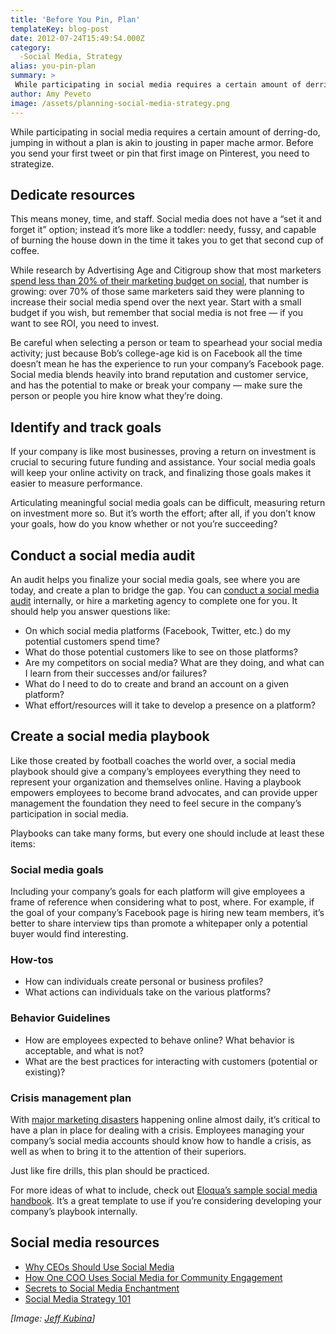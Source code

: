 ```yaml
---
title: 'Before You Pin, Plan'
templateKey: blog-post
date: 2012-07-24T15:49:54.000Z
category: 
  -Social Media, Strategy
alias: you-pin-plan
summary: > 
 While participating in social media requires a certain amount of derring-do, jumping in without a plan is akin to jousting in paper mache armor. Before you send your first tweet or pin that first image on Pinterest, you need to strategize.
author: Amy Peveto
image: /assets/planning-social-media-strategy.png
---
```


While participating in social media requires a certain amount of derring-do, jumping in without a plan is akin to jousting in paper mache armor. Before you send your first tweet or pin that first image on Pinterest, you need to strategize.

Dedicate resources
------------------

This means money, time, and staff. Social media does not have a “set it and forget it” option; instead it’s more like a toddler: needy, fussy, and capable of burning the house down in the time it takes you to get that second cup of coffee.

While research by Advertising Age and Citigroup show that most marketers [spend less than 20% of their marketing budget on social](http://www.emarketer.com/Article.aspx?id=1009201&R=1009201), that number is growing: over 70% of those same marketers said they were planning to increase their social media spend over the next year. Start with a small budget if you wish, but remember that social media is not free — if you want to see ROI, you need to invest.

Be careful when selecting a person or team to spearhead your social media activity; just because Bob’s college-age kid is on Facebook all the time doesn’t mean he has the experience to run your company’s Facebook page. Social media blends heavily into brand reputation and customer service, and has the potential to make or break your company — make sure the person or people you hire know what they’re doing.

Identify and track goals
------------------------

If your company is like most businesses, proving a return on investment is crucial to securing future funding and assistance. Your social media goals will keep your online activity on track, and finalizing those goals makes it easier to measure performance.

Articulating meaningful social media goals can be difficult, measuring return on investment more so. But it’s worth the effort; after all, if you don’t know your goals, how do you know whether or not you’re succeeding?

Conduct a social media audit
----------------------------

An audit helps you finalize your social media goals, see where you are today, and create a plan to bridge the gap. You can [conduct a social media audit](/blog/10/03/2011/how-do-social-media-audit) internally, or hire a marketing agency to complete one for you. It should help you answer questions like:

*   On which social media platforms (Facebook, Twitter, etc.) do my potential customers spend time?
*   What do those potential customers like to see on those platforms?
*   Are my competitors on social media? What are they doing, and what can I learn from their successes and/or failures?
*   What do I need to do to create and brand an account on a given platform?
*   What effort/resources will it take to develop a presence on a platform?

Create a social media playbook
------------------------------

Like those created by football coaches the world over, a social media playbook should give a company’s employees everything they need to represent your organization and themselves online. Having a playbook empowers employees to become brand advocates, and can provide upper management the foundation they need to feel secure in the company’s participation in social media.

Playbooks can take many forms, but every one should include at least these items:

### Social media goals

Including your company’s goals for each platform will give employees a frame of reference when considering what to post, where. For example, if the goal of your company’s Facebook page is hiring new team members, it’s better to share interview tips than promote a whitepaper only a potential buyer would find interesting.

### How-tos

*   How can individuals create personal or business profiles?
*   What actions can individuals take on the various platforms?

### Behavior Guidelines

*   How are employees expected to behave online? What behavior is acceptable, and what is not?
*   What are the best practices for interacting with customers (potential or existing)?

### Crisis management plan

With [major marketing disasters](http://blog.hubspot.com/blog/tabid/6307/bid/33396/8-of-the-Biggest-Marketing-Faux-Pas-of-All-Time.aspx) happening online almost daily, it’s critical to have a plan in place for dealing with a crisis. Employees managing your company’s social media accounts should know how to handle a crisis, as well as when to bring it to the attention of their superiors.

Just like fire drills, this plan should be practiced.

For more ideas of what to include, check out [Eloqua’s sample social media handbook](https://blogs.oracle.com/marketingcloud/eloqua-social-playbook). It’s a great template to use if you’re considering developing your company’s playbook internally.

Social media resources
----------------------

*   [Why CEOs Should Use Social Media](/blog/04/09/2012/why-ceos-should-use-social-media)
*   [How One COO Uses Social Media for Community Engagement](/blog/05/03/2012/how-one-coo-uses-social-media-community-engagement-interview)
*   [Secrets to Social Media Enchantment](/blog/06/13/2011/secrets-social-media-enchantment)
*   [Social Media Strategy 101](/blog/01/09/2012/social-media-strategy-101)

_\[Image: [Jeff Kubina](http://www.flickr.com/photos/kubina/1386979654/)\]_